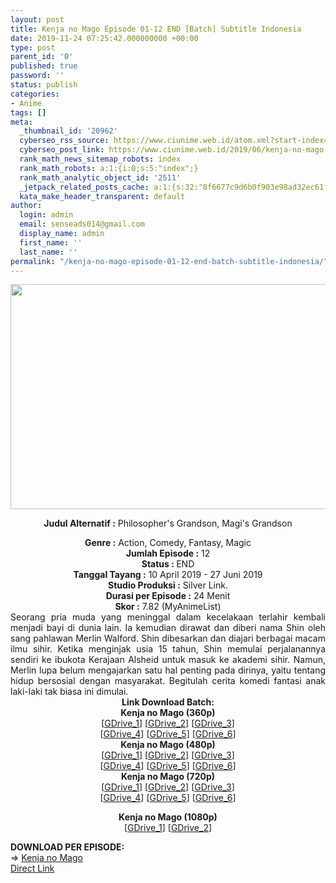 ```yaml
---
layout: post
title: Kenja no Mago Episode 01-12 END [Batch] Subtitle Indonesia
date: 2019-11-24 07:25:42.000000000 +00:00
type: post
parent_id: '0'
published: true
password: ''
status: publish
categories:
- Anime
tags: []
meta:
  _thumbnail_id: '20962'
  cyberseo_rss_source: https://www.ciunime.web.id/atom.xml?start-index=1651&max-results=150
  cyberseo_post_link: https://www.ciunime.web.id/2019/06/kenja-no-mago-episode-01-12-end-batch.html
  rank_math_news_sitemap_robots: index
  rank_math_robots: a:1:{i:0;s:5:"index";}
  rank_math_analytic_object_id: '2511'
  _jetpack_related_posts_cache: a:1:{s:32:"8f6677c9d6b0f903e98ad32ec61f8deb";a:2:{s:7:"expires";i:1652196216;s:7:"payload";a:0:{}}}
  kata_make_header_transparent: default
author:
  login: admin
  email: senseads014@gmail.com
  display_name: admin
  first_name: ''
  last_name: ''
permalink: "/kenja-no-mago-episode-01-12-end-batch-subtitle-indonesia/"
---
```

<div style="text-align: center;">
<div style="text-align: left;">
<div class="separator" style="clear: both; text-align: center;"><img border="0" data-original-height="720" data-original-width="1280" height="360" src="{{ site.baseurl }}/assets/2019/11/Kenja%2Bno%2BMago.jpg" width="640" /></div>
<p></div>
<p><b>Judul</b><b><b> Alternatif</b> :</b> Philosopher's Grandson, Magi's Grandson</div>
<div style="text-align: center;"><b><b>Genre :</b></b> Action, Comedy, Fantasy, Magic</div>
<div style="text-align: center;"><b>Jumlah Episode :</b> 12<br /><b>Status : </b>END<br /><b>Tanggal Tayang :</b> 10 April 2019 - 27 Juni 2019<br /><b>Studio Produksi :</b> Silver Link.<br /><b>Durasi per Episode :</b> 24 Menit</div>
<div style="text-align: center;"><b>Skor :</b> 7.82 (MyAnimeList)</div>
<div style="text-align: center;"></div>
<div style="text-align: justify;">Seorang pria muda yang meninggal dalam kecelakaan terlahir kembali menjadi bayi di dunia lain. Ia kemudian dirawat dan diberi nama Shin oleh sang pahlawan Merlin Walford. Shin dibesarkan dan diajari berbagai macam ilmu sihir. Ketika menginjak usia 15 tahun, Shin memulai perjalanannya sendiri ke ibukota Kerajaan Alsheid untuk masuk ke akademi sihir. Namun, Merlin lupa belum mengajarkan satu hal penting pada dirinya, yaitu tentang hidup bersosial dengan masyarakat. Begitulah cerita komedi fantasi anak laki-laki tak biasa ini dimulai.</div>
<div style="text-align: justify;"></div>
<div style="text-align: justify;"></div>
<div style="text-align: center;"><b>Link Download Batch:</b></div>
<div style="text-align: center;">
<div style="text-align: center;"><b>Kenja no Mago (360p)</b></div>
</div>
<div style="text-align: center;">[<a href="https://drive.google.com/uc?export=download&amp;id=13VVAA2G62v669D3yA6x9_yKWZTzHhQlV" target="_blank" rel="noopener">GDrive_1</a>] [<a href="https://drive.google.com/uc?export=download&amp;id=1Y-RJhbEwF_XE8s2PWZnKL_BgPL1GSEfT" target="_blank" rel="noopener">GDrive_2</a>] [<a href="https://drive.google.com/uc?export=download&amp;id=1kJ5fXFeslGLoZZRYwFc4OQH1OWO3WrQR" target="_blank" rel="noopener">GDrive_3</a>]<br />[<a href="https://drive.google.com/uc?id=1bEhgwPwIATd4l1P8NsErCfXu9aOUzsQa" target="_blank" rel="noopener">GDrive_4</a>] [<a href="https://drive.google.com/uc?id=1TmtxuZUFoC9a6fUHLiUHySoLQaAQoWvf" target="_blank" rel="noopener">GDrive_5</a>] [<a href="https://drive.google.com/uc?id=1wvGfBNsZ7zv-9jAiJ4SXjHTHPaxhxIxR" target="_blank" rel="noopener">GDrive_6</a>]</div>
<div style="text-align: center;"></div>
<div style="text-align: center;"><b>Kenja no Mago (480p)</b><br />[<a href="https://drive.google.com/uc?export=download&amp;id=1xlUYAq3ih9nfy-J0lE3U1j0K8-aT8Hp3" target="_blank" rel="noopener">GDrive_1</a>] [<a href="https://drive.google.com/uc?export=download&amp;id=1xB2cDVqzL40O47RUZQ_WaSMbD_XDjOWG" target="_blank" rel="noopener">GDrive_2</a>] [<a href="https://drive.google.com/uc?export=download&amp;id=1lY7udzIIEF32dyl2TBKbteR8SXpsGVUF" target="_blank" rel="noopener">GDrive_3</a>]<br />[<a href="https://drive.google.com/uc?id=1VMN3nKHp-9TP2j5bre89iZWiJ1SsvPvm" target="_blank" rel="noopener">GDrive_4</a>] [<a href="https://drive.google.com/uc?id=1_4XCw-2_pROnJqwsy03NARaNpfR_xITt" target="_blank" rel="noopener">GDrive_5</a>] [<a href="https://drive.google.com/uc?export=download&amp;id=1nM04EKpesuez-YQCKC4lOHg-Knd1MOJV" target="_blank" rel="noopener">GDrive_6</a>]</div>
<div style="text-align: center;"><b>Kenja no Mago (720p)</b><br />[<a href="https://drive.google.com/uc?export=download&amp;id=1XsHyMh6VEKoLfok5xRgBpSspA394PEgE" target="_blank" rel="noopener">GDrive_1</a>] [<a href="https://drive.google.com/uc?export=download&amp;id=1cfUvtCsrg3iT4N_3058xDc1fSZa6hJiq" target="_blank" rel="noopener">GDrive_2</a>] [<a href="https://drive.google.com/uc?export=download&amp;id=12eDCbZxO7vgz_Z9j0yMDky7ttzIVHcx0" target="_blank" rel="noopener">GDrive_3</a>]<br />[<a href="https://drive.google.com/uc?id=1ReNzq9WvBSjtjDa3rK8UzbKrzpKgVNKR" target="_blank" rel="noopener">GDrive_4</a>] [<a href="https://drive.google.com/uc?id=1Ewrw9l2CIHFQl8M9DwFtTotHSCXCGvsv" target="_blank" rel="noopener">GDrive_5</a>] [<a href="https://drive.google.com/uc?id=1KarhUGFtzPNlaZ0sJRye-pszulwfq_pz" target="_blank" rel="noopener">GDrive_6</a>]</p>
<p><b>Kenja no Mago (1080p)</b><br />[<a href="https://drive.google.com/uc?id=1KdQipQ0X21xi8tXQCR2opglO8Xze-EGZ" target="_blank" rel="noopener">GDrive_1</a>] [<a href="https://drive.google.com/uc?id=1B01IR142C3rRyaN89-XKV4XUWKKecvj9" target="_blank" rel="noopener">GDrive_2</a>]
<div style="text-align: center;">
<div style="text-align: left;"></div>
<div style="text-align: left;"></div>
</div>
<div style="text-align: justify;"><b><b>DOWNLOAD PER EPISODE</b>:</b></div>
<div style="text-align: justify;">=&gt;&nbsp;<a href="https://www.ciunime.web.id/2019/04/kenja-no-mago-subtitle-indonesia.html" target="_blank" rel="noopener">Kenja no Mago</a></div>
<div style="text-align: justify;"></div>
</div>
<link rel="stylesheet" href="https://cdnjs.cloudflare.com/ajax/libs/font-awesome/4.7.0/css/font-awesome.min.css" />
<div class="divbtn"> <a href="https://handymansurrender.com/fihup8buzv?key=94550f7ce39444073321dde3b8782f97" class="btn"><i class="fa fa-download"></i> Direct Link</a> </div>
